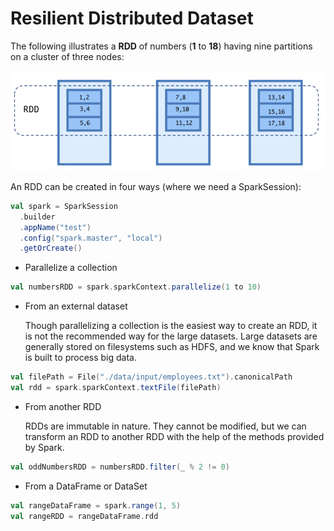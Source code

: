 # Resilient Distributed Dataset

The following illustrates a **RDD** of numbers (**1** to **18**) having nine partitions on a cluster of three nodes:

![RDD](images/rdd.png)

An RDD can be created in four ways (where we need a SparkSession):

```scala
val spark = SparkSession
  .builder
  .appName("test")
  .config("spark.master", "local")
  .getOrCreate()
```

- Parallelize a collection

```scala
val numbersRDD = spark.sparkContext.parallelize(1 to 10)
```

- From an external dataset

  Though parallelizing a collection is the easiest way to create an RDD, it is not the recommended way for the large datasets. Large datasets are generally stored on filesystems such as HDFS, and we know that Spark is built to process big data.

```scala
val filePath = File("./data/input/employees.txt").canonicalPath
val rdd = spark.sparkContext.textFile(filePath)
```

- From another RDD

  RDDs are immutable in nature. They cannot be modified, but we can transform an RDD to another RDD with the help of the methods provided by Spark.

```scala
val oddNumbersRDD = numbersRDD.filter(_ % 2 != 0)
```

- From a DataFrame or DataSet

```scala
val rangeDataFrame = spark.range(1, 5)
val rangeRDD = rangeDataFrame.rdd
```

